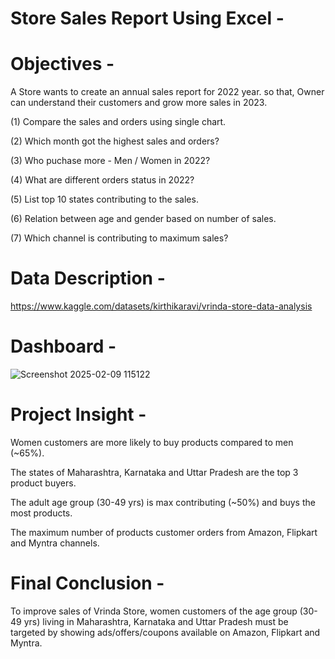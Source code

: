 # Store Sales Report Using Excel - 

# Objectives - 
A Store wants to create an annual sales report  for 2022 year. so that, Owner can understand their customers and grow more sales in 2023.

(1) Compare the sales and orders using single chart.

(2) Which month got the highest sales and orders?

(3) Who puchase more - Men / Women in 2022?

(4) What are different orders status in 2022?

(5) List top 10 states contributing to the sales.

(6) Relation between age and gender based on number of sales.

(7) Which channel is contributing to maximum sales?

# Data Description - 
https://www.kaggle.com/datasets/kirthikaravi/vrinda-store-data-analysis

# Dashboard - 

![Screenshot 2025-02-09 115122](https://github.com/user-attachments/assets/47d87db3-1ef3-419a-b25b-8fb938a4d1f8)


# Project Insight - 

Women customers are more likely to buy products compared to men (~65%).

The states of Maharashtra, Karnataka and Uttar Pradesh are the top 3 product buyers.

The adult age group (30-49 yrs) is max contributing (~50%) and buys the most products.

The maximum number of products customer orders from Amazon, Flipkart and Myntra channels.
# Final Conclusion - 
To improve sales of Vrinda Store, women customers of the age group (30-49 yrs) living in Maharashtra, Karnataka and Uttar Pradesh must be targeted by showing ads/offers/coupons available on Amazon, Flipkart and Myntra.

